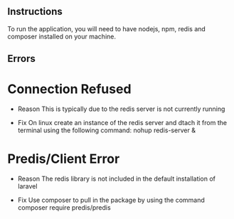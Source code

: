 ## Instructions

To run the application, you will need to have nodejs, npm, redis and composer installed on your machine.

 ## Errors

 # Connection Refused
- Reason
 This is typically due to the redis server is not currently running

- Fix
On linux create an instance of the redis server and dtach it from the terminal using the following command:
nohup redis-server &

# Predis/Client Error
- Reason
The redis library is not included in the default installation of laravel

- Fix
Use composer to pull in the package by using the command
composer require predis/predis